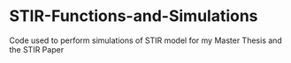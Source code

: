 # STIR-Functions-and-Simulations
Code used to perform simulations of STIR model for my Master Thesis and the STIR Paper
